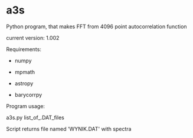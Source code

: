 # a3s
Python program, that makes FFT from 4096 point autocorrelation function

current version: 1.002

Requirements:

- numpy

- mpmath

- astropy

- barycorrpy


Program usage:

a3s.py list_of_.DAT_files


Script returns file named 'WYNIK.DAT' with spectra

